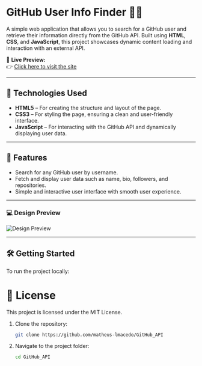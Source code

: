 # GitHub User Info Finder 🧑‍💻

A simple web application that allows you to search for a GitHub user and retrieve their information directly from the GitHub API. Built using **HTML**, **CSS**, and **JavaScript**, this project showcases dynamic content loading and interaction with an external API.

🔗 **Live Preview:**  
👉 [Click here to visit the site](#)

---

## 🚀 Technologies Used

- **HTML5** – For creating the structure and layout of the page.
- **CSS3** – For styling the page, ensuring a clean and user-friendly interface.
- **JavaScript** – For interacting with the GitHub API and dynamically displaying user data.

---

## 🌟 Features

- Search for any GitHub user by username.
- Fetch and display user data such as name, bio, followers, and repositories.
- Simple and interactive user interface with smooth user experience.

---

### 💻 Design Preview

![Design Preview](./design/github_project.gif)

---

## 🛠️ Getting Started

To run the project locally:

# 📄 License

This project is licensed under the MIT License.

1. Clone the repository:
   ```bash
   git clone https://github.com/matheus-lmacedo/GitHub_API
   ```
2. Navigate to the project folder:
   ```bash
   cd GitHub_API
   ```
